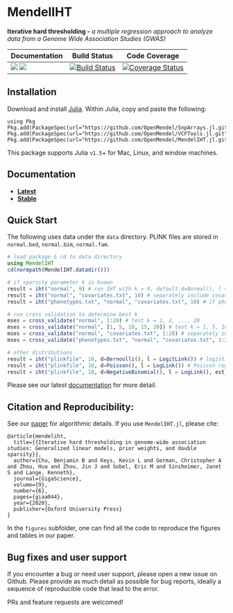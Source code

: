 # MendelIHT

**Iterative hard thresholding -** *a multiple regression approach to analyze data from a Genome Wide Association Studies (GWAS)*

| **Documentation** | **Build Status** | **Code Coverage**  |
|-------------------|------------------|--------------------|
| [![](https://img.shields.io/badge/docs-latest-blue.svg)](https://OpenMendel.github.io/MendelIHT.jl/latest) [![](https://img.shields.io/badge/docs-stable-blue.svg)](https://OpenMendel.github.io/MendelIHT.jl/stable) | [![Build Status](https://travis-ci.org/OpenMendel/MendelIHT.jl.svg?branch=master)](https://travis-ci.org/OpenMendel/MendelIHT.jl) | [![Coverage Status](https://coveralls.io/repos/github/OpenMendel/MendelIHT.jl/badge.svg?branch=master)](https://coveralls.io/github/OpenMendel/MendelIHT.jl?branch=master)  

## Installation

Download and install [Julia](https://julialang.org/downloads/). Within Julia, copy and paste the following:
```
using Pkg
Pkg.add(PackageSpec(url="https://github.com/OpenMendel/SnpArrays.jl.git"))
Pkg.add(PackageSpec(url="https://github.com/OpenMendel/VCFTools.jl.git"))
Pkg.add(PackageSpec(url="https://github.com/OpenMendel/MendelIHT.jl.git"))
```
This package supports Julia `v1.5`+ for Mac, Linux, and window machines. 

## Documentation

+ [**Latest**](https://OpenMendel.github.io/MendelIHT.jl/latest/)
+ [**Stable**](https://OpenMendel.github.io/MendelIHT.jl/stable/)

## Quick Start

The following uses data under the `data` directory. PLINK files are stored in `normal.bed`, `normal.bim`, `normal.fam`. 

```julia
# load package & cd to data directory
using MendelIHT
cd(normpath(MendelIHT.datadir()))

# if sparsity parameter k is known
result = iht("normal", 9) # run IHT with k = 9, default d=Normal(), l = IdentityLink()
result = iht("normal", "covariates.txt", 10) # separately include covariates, k = 10
result = iht("phenotypes.txt", "normal", "covariates.txt", 10) # if phenotypes are in separate file

# run cross validation to determine best k
mses = cross_validate("normal", 1:20) # test k = 1, 2, ..., 20
mses = cross_validate("normal", [1, 5, 10, 15, 20]) # test k = 1, 5, 10, 15, 20
mses = cross_validate("normal", "covariates.txt", 1:20) # separately include covariates
mses = cross_validate("phenotypes.txt", "normal", "covariates.txt", 1:20) # if phenotypes are in separate file

# other distributions
result = iht("plinkfile", 10, d=Bernoulli(), l = LogitLink()) # logistic regression with k = 10
result = iht("plinkfile", 10, d=Poisson(), l = LogLink()) # Poisson regression with k = 10
result = iht("plinkfile", 10, d=NegativeBinomial(), l = LogLink(), est_r=true) # Negative Binomial regression with k = 10
```

Please see our latest [documentation](https://OpenMendel.github.io/MendelIHT.jl/latest/) for more detail. 

## Citation and Reproducibility:

See our [paper](https://academic.oup.com/gigascience/article/9/6/giaa044/5850823?searchresult=1) for algorithmic details. If you use `MendelIHT.jl`, please cite:

```
@article{mendeliht,
  title={{Iterative hard thresholding in genome-wide association studies: Generalized linear models, prior weights, and double sparsity}},
  author={Chu, Benjamin B and Keys, Kevin L and German, Christopher A and Zhou, Hua and Zhou, Jin J and Sobel, Eric M and Sinsheimer, Janet S and Lange, Kenneth},
  journal={GigaScience},
  volume={9},
  number={6},
  pages={giaa044},
  year={2020},
  publisher={Oxford University Press}
}
```

In the `figures` subfolder, one can find all the code to reproduce the figures and tables in our paper. 

## Bug fixes and user support

If you encounter a bug or need user support, please open a new issue on Github. Please provide as much detail as possible for bug reports, ideally a sequence of reproducible code that lead to the error.

PRs and feature requests are welcomed!
